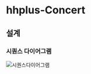 # hhplus-Concert
## 설계
### 시퀀스 다이어그램

![시퀀스다이어그램](https://github.com/faulty337/hhplus-Concert/assets/37091532/e6b03ee0-6597-4087-8fbb-8b360de33f6f)
